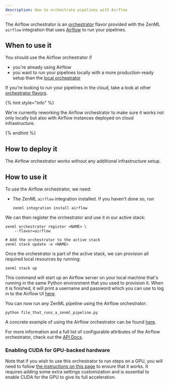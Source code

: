 ```yaml
---
description: How to orchestrate pipelines with Airflow
---
```


The Airflow orchestrator is an [orchestrator](./orchestrators.md) flavor 
provided with the ZenML `airflow` integration that uses 
[Airflow](https://airflow.apache.org/) to run your pipelines.

## When to use it

You should use the Airflow orchestrator if
* you're already using Airflow
* you want to run your pipelines locally with a more production-ready setup 
than the [local orchestrator](./local.md)

If you're looking to run your pipelines in the cloud, take a look at other
[orchestrator flavors](./orchestrators.md#orchestrator-flavors).

{% hint style="info" %}

We're currently reworking the Airflow orchestrator to make sure it works
not only locally but also with Airflow instances deployed on cloud 
infrastructure.

{% endhint %}

## How to deploy it

The Airflow orchestrator works without any additional infrastructure setup.

## How to use it

To use the Airflow orchestrator, we need:
* The ZenML `airflow` integration installed. If you haven't done so, run 
    ```shell
    zenml integration install airflow
    ```

We can then register the orchestrator and use it in our active stack:
```shell
zenml orchestrator register <NAME> \
    --flavor=airflow

# Add the orchestrator to the active stack
zenml stack update -o <NAME>
```

Once the orchestrator is part of the active stack, we can provision all 
required local resources by running:

```shell
zenml stack up
```

This command will start up an Airflow server on your local machine
that's running in the same Python environment that you used to
provision it. When it is finished, it will print a 
username and password which you can use to log in to the Airflow UI
[here](http://0.0.0.0:8080).


You can now run any ZenML pipeline using the Airflow orchestrator:
```shell
python file_that_runs_a_zenml_pipeline.py
```

A concrete example of using the Airflow orchestrator can be found 
[here](https://github.com/zenml-io/zenml/tree/main/examples/airflow_orchestration).

For more information and a full list of configurable attributes of the Airflow 
orchestrator, check out the [API Docs](https://apidocs.zenml.io/latest/api_docs/integration_code_docs/integrations-airflow/#zenml.integrations.airflow.orchestrators.airflow_orchestrator.AirflowOrchestrator).

### Enabling CUDA for GPU-backed hardware

Note that if you wish to use this orchestrator to run steps on a GPU, you will
need to follow [the instructions on this page](../../advanced-guide/pipelines/gpu-hardware.md) to ensure that it works. It
requires adding some extra settings customization and is essential to enable
CUDA for the GPU to give its full acceleration.
